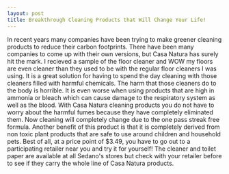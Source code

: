 ```yaml
---
layout: post
title: Breakthrough Cleaning Products that Will Change Your Life!
---
```


  In recent years many companies have been trying to make greener cleaning products to reduce their carbon footprints. There have been many companies to come up with their own versions, but Casa Natura has surely hit the mark. I recieved a sample of the floor cleaner and WOW my floors are even cleaner than they used to be with the regular floor cleaners I was using. It is a great solution for having to spend the day cleaning with those cleaners filled with harmful chemicals. The harm that those cleaners do to the body is horrible. It is even worse when using products that are high in ammonia or bleach which can cause damage to the respiratory system as well as the blood. With Casa Natura cleaning products you do not have to worry about the harmful fumes because they have completely eliminated them. Now cleaning will completely change due to the one pass streak free formula. Another benefit of this product is that it is completely derived from non toxic plant products that are safe to use around children and household pets. Best of all, at a price point of $3.49, you have to go out to a participating retailer near you and try it for yourself!
  The cleaner and toilet paper are available at all Sedano's stores but check with your retailer before to see if they carry the whole line of Casa Natura products.
